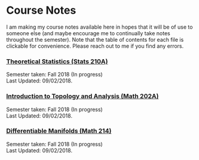 # Course Notes

I am making my course notes available here in hopes that it will be of use to someone else (and maybe encourage me to continually take notes throughout the semester).
Note that the table of contents for each file is clickable for convenience.
Please reach out to me if you find any errors.

### [Theoretical Statistics (Stats 210A)](notes/Stats210A.pdf)

Semester taken: Fall 2018 (In progress)  
Last Updated: 09/02/2018.

### [Introduction to Topology and Analysis (Math 202A)](notes/Math202A.pdf)

Semester taken: Fall 2018 (In progress)  
Last Updated: 09/02/2018.

### [Differentiable Manifolds (Math 214)](notes/Math214.pdf)

Semester taken: Fall 2018 (In progress)  
Last Updated: 09/02/2018.
